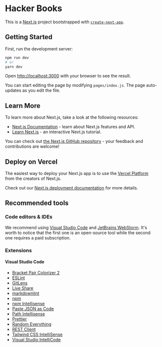 <!-- TODO: Update readme with project information -->
# Hacker Books
This is a [Next.js](https://nextjs.org/) project bootstrapped with [`create-next-app`](https://github.com/vercel/next.js/tree/canary/packages/create-next-app).

## Getting Started

First, run the development server:

```bash
npm run dev
# or
yarn dev
```

Open [http://localhost:3000](http://localhost:3000) with your browser to see the result.

You can start editing the page by modifying `pages/index.js`. The page auto-updates as you edit the file.

## Learn More

To learn more about Next.js, take a look at the following resources:

- [Next.js Documentation](https://nextjs.org/docs) - learn about Next.js features and API.
- [Learn Next.js](https://nextjs.org/learn) - an interactive Next.js tutorial.

You can check out [the Next.js GitHub repository](https://github.com/vercel/next.js/) - your feedback and contributions are welcome!

## Deploy on Vercel

The easiest way to deploy your Next.js app is to use the [Vercel Platform](https://vercel.com/import?utm_medium=default-template&filter=next.js&utm_source=create-next-app&utm_campaign=create-next-app-readme) from the creators of Next.js.

Check out our [Next.js deployment documentation](https://nextjs.org/docs/deployment) for more details.

## Recommended tools

### Code editors & IDEs

We recommend using [Visual Studio Code](https://code.visualstudio.com/) and [JetBrains WebStorm](https://www.jetbrains.com/webstorm/). It's worth to notice that the first one is an open-source tool while the second one requires a paid subscription.

### Extensions

#### Visual Studio Code

- [Bracket Pair Colorizer 2](https://marketplace.visualstudio.com/items?itemName=CoenraadS.bracket-pair-colorizer-2)
- [ESLint](https://marketplace.visualstudio.com/items?itemName=dbaeumer.vscode-eslint)
- [GitLens](https://marketplace.visualstudio.com/items?itemName=eamodio.gitlens)
- [Live Share](https://marketplace.visualstudio.com/items?itemName=MS-vsliveshare.vsliveshare)
- [markdownlint](https://marketplace.visualstudio.com/items?itemName=DavidAnson.vscode-markdownlint)
- [npm](https://marketplace.visualstudio.com/items?itemName=eg2.vscode-npm-script)
- [npm Intellisense](https://marketplace.visualstudio.com/items?itemName=christian-kohler.npm-intellisense)
- [Paste JSON as Code](https://marketplace.visualstudio.com/items?itemName=quicktype.quicktype)
- [Path Intellisense](https://marketplace.visualstudio.com/items?itemName=christian-kohler.path-intellisense)
- [Prettier](https://marketplace.visualstudio.com/items?itemName=esbenp.prettier-vscode)
- [Random Everything](https://marketplace.visualstudio.com/items?itemName=helixquar.randomeverything)
- [REST Client](https://marketplace.visualstudio.com/items?itemName=humao.rest-client)
- [Tailwind CSS IntelliSense](https://marketplace.visualstudio.com/items?itemName=bradlc.vscode-tailwindcss)
- [Visual Studio IntelliCode](https://marketplace.visualstudio.com/items?itemName=VisualStudioExptTeam.vscodeintellicode)
